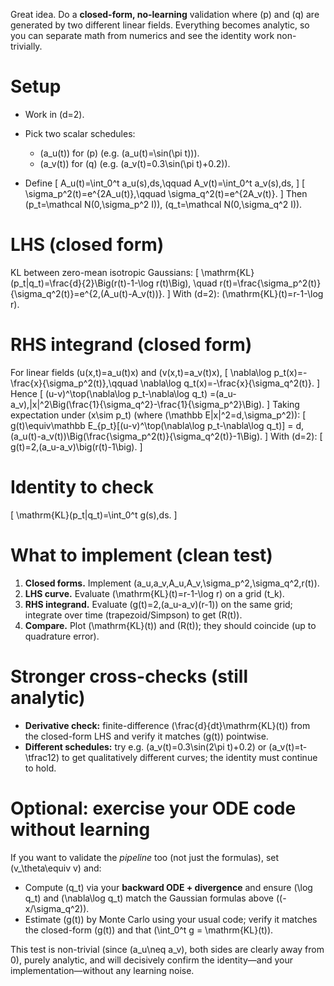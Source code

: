 Great idea. Do a **closed-form, no-learning** validation where (p) and (q) are generated by two different linear fields. Everything becomes analytic, so you can separate math from numerics and see the identity work non-trivially.

# Setup

* Work in (d=2).
* Pick two scalar schedules:

  * (a_u(t)) for (p) (e.g. (a_u(t)=\sin(\pi t))).
  * (a_v(t)) for (q) (e.g. (a_v(t)=0.3\sin(\pi t)+0.2)).
* Define
  [
  A_u(t)=\int_0^t a_u(s),ds,\qquad A_v(t)=\int_0^t a_v(s),ds,
  ]
  [
  \sigma_p^2(t)=e^{2A_u(t)},\qquad \sigma_q^2(t)=e^{2A_v(t)}.
  ]
  Then (p_t=\mathcal N(0,\sigma_p^2 I)), (q_t=\mathcal N(0,\sigma_q^2 I)).

# LHS (closed form)

KL between zero-mean isotropic Gaussians:
[
\mathrm{KL}(p_t|q_t)=\frac{d}{2}\Big(r(t)-1-\log r(t)\Big),
\quad r(t)=\frac{\sigma_p^2(t)}{\sigma_q^2(t)}=e^{2,(A_u(t)-A_v(t))}.
]
With (d=2): (\mathrm{KL}(t)=r-1-\log r).

# RHS integrand (closed form)

For linear fields (u(x,t)=a_u(t)x) and (v(x,t)=a_v(t)x),
[
\nabla\log p_t(x)=-\frac{x}{\sigma_p^2(t)},\qquad
\nabla\log q_t(x)=-\frac{x}{\sigma_q^2(t)}.
]
Hence
[
(u-v)^\top(\nabla\log p_t-\nabla\log q_t)
=(a_u-a_v),|x|^2\Big(\frac{1}{\sigma_q^2}-\frac{1}{\sigma_p^2}\Big).
]
Taking expectation under (x\sim p_t) (where (\mathbb E|x|^2=d,\sigma_p^2)):
[
g(t)\equiv\mathbb E_{p_t}[(u-v)^\top(\nabla\log p_t-\nabla\log q_t)]
= d,(a_u(t)-a_v(t))\Big(\frac{\sigma_p^2(t)}{\sigma_q^2(t)}-1\Big).
]
With (d=2):
[
g(t)=2,(a_u-a_v)\big(r(t)-1\big).
]

# Identity to check

[
\mathrm{KL}(p_t|q_t)=\int_0^t g(s),ds.
]

# What to implement (clean test)

1. **Closed forms.** Implement (a_u,a_v,A_u,A_v,\sigma_p^2,\sigma_q^2,r(t)).
2. **LHS curve.** Evaluate (\mathrm{KL}(t)=r-1-\log r) on a grid (t_k).
3. **RHS integrand.** Evaluate (g(t)=2,(a_u-a_v)(r-1)) on the same grid; integrate over time (trapezoid/Simpson) to get (R(t)).
4. **Compare.** Plot (\mathrm{KL}(t)) and (R(t)); they should coincide (up to quadrature error).

# Stronger cross-checks (still analytic)

* **Derivative check:** finite-difference (\frac{d}{dt}\mathrm{KL}(t)) from the closed-form LHS and verify it matches (g(t)) pointwise.
* **Different schedules:** try e.g. (a_v(t)=0.3\sin(2\pi t)+0.2) or (a_v(t)=t-\tfrac12) to get qualitatively different curves; the identity must continue to hold.

# Optional: exercise your ODE code without learning

If you want to validate the *pipeline* too (not just the formulas), set (v_\theta\equiv v) and:

* Compute (q_t) via your **backward ODE + divergence** and ensure (\log q_t) and (\nabla\log q_t) match the Gaussian formulas above ((-x/\sigma_q^2)).
* Estimate (g(t)) by Monte Carlo using your usual code; verify it matches the closed-form (g(t)) and that (\int_0^t g = \mathrm{KL}(t)).

This test is non-trivial (since (a_u\neq a_v), both sides are clearly away from 0), purely analytic, and will decisively confirm the identity—and your implementation—without any learning noise.
